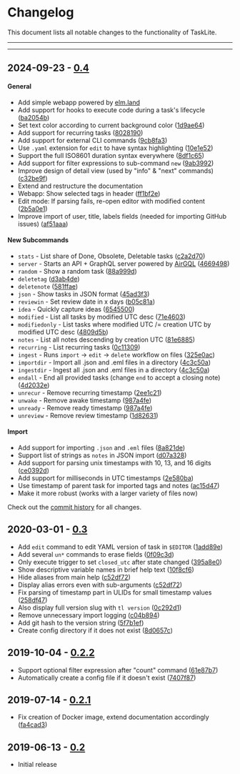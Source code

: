 # Changelog

This document lists all notable changes to the functionality of TaskLite.

---
<!-- toc -->
---


## 2024-09-23 - [0.4]

[0.4]: https://github.com/ad-si/TaskLite/releases/tag/v0.4.0.0


#### General

- Add simple webapp powered by [elm.land](https://elm.land)
- Add support for hooks to execute code during a task's lifecycle ([ba2054b])
- Set text color according to current background color ([1d9ae64])
- Add support for recurring tasks ([8028190])
- Add support for external CLI commands ([9cb8fa3])
- Use `.yaml` extension for `edit` to have syntax highlighting ([10e1e52])
- Support the full ISO8601 duration syntax everywhere ([8df1c65])
- Add support for filter expressions to sub-command `new` ([9ab3992])
- Improve design of detail view (used by "info" & "next" commands) ([c32be9f])
- Extend and restructure the documentation
- Webapp: Show selected tags in header ([ff1bf2e])
- Edit mode: If parsing fails, re-open editor with modified content ([2b5a0e1])
- Improve import of user, title, labels fields
    (needed for importing GitHub issues) ([af51aaa])


#### New Subcommands

- `stats` - List share of Done, Obsolete, Deletable tasks ([c2a2d70])
- `server` - Starts an API + GraphQL server powered by [AirGQL] ([4669498])
- `random` - Show a random task ([88a999d])
- `deletetag` ([d3ab4de])
- `deletenote` ([581ffae])
- `json` - Show tasks in JSON format ([45ad3f3])
- `reviewin` - Set review date in x days ([b05c81a])
- `idea` - Quickly capture ideas ([6545500])
- `modified` - List all tasks by modified UTC desc ([71e4603])
- `modifiedonly` - List tasks where modified UTC /= creation UTC
    by modified UTC desc ([4809d5b])
- `notes` - List all notes descending by creation UTC ([81e6885])
- `recurring` - List recurring tasks ([0c11309])
- `ingest` - Runs `import` -> `edit` -> `delete` workflow on files ([325e0ac])
- `importdir` - Import all .json and .eml files in a directory ([4c3c50a])
- `ingestdir` - Ingest all .json and .eml files in a directory ([4c3c50a])
- `endall` - End all provided tasks
    (change `end` to accept a closing note) ([4d2032e])
- `unrecur` - Remove recurring timestamp ([2ee1c21])
- `unwake` - Remove awake timestamp ([987a4fe])
- `unready` - Remove ready timestamp ([987a4fe])
- `unreview` - Remove review timestamp ([1d82631])

[AirGQL]: https://github.com/Airsequel/AirGQL


#### Import

- Add support for importing `.json` and `.eml` files ([8a821de])
- Support list of strings as `notes` in JSON import ([d07a328])
- Add support for parsing unix timestamps with 10, 13, and 16 digits ([ce0392d])
- Add support for milliseconds in UTC timestamps ([2e580ba])
- Use timestamp of parent task for imported tags and notes ([ac15d47])
- Make it more robust (works with a larger variety of files now)

Check out the [commit history] for all changes.

[commit history]: https://github.com/ad-si/TaskLite/commits/master/


[ba2054b]: https://github.com/ad-si/TaskLite/commit/ba2054b
[1d9ae64]: https://github.com/ad-si/TaskLite/commit/1d9ae64
[8028190]: https://github.com/ad-si/TaskLite/commit/8028190
[9cb8fa3]: https://github.com/ad-si/TaskLite/commit/9cb8fa3
[10e1e52]: https://github.com/ad-si/TaskLite/commit/10e1e52
[8df1c65]: https://github.com/ad-si/TaskLite/commit/8df1c65
[9ab3992]: https://github.com/ad-si/TaskLite/commit/9ab3992
[c32be9f]: https://github.com/ad-si/TaskLite/commit/c32be9f
[ff1bf2e]: https://github.com/ad-si/TaskLite/commit/ff1bf2e
[2b5a0e1]: https://github.com/ad-si/TaskLite/commit/2b5a0e1
[af51aaa]: https://github.com/ad-si/TaskLite/commit/af51aaa
[c2a2d70]: https://github.com/ad-si/TaskLite/commit/c2a2d70
[4669498]: https://github.com/ad-si/TaskLite/commit/4669498
[88a999d]: https://github.com/ad-si/TaskLite/commit/88a999d
[d3ab4de]: https://github.com/ad-si/TaskLite/commit/d3ab4de
[581ffae]: https://github.com/ad-si/TaskLite/commit/581ffae
[45ad3f3]: https://github.com/ad-si/TaskLite/commit/45ad3f3
[b05c81a]: https://github.com/ad-si/TaskLite/commit/b05c81a
[6545500]: https://github.com/ad-si/TaskLite/commit/6545500
[71e4603]: https://github.com/ad-si/TaskLite/commit/71e4603
[4809d5b]: https://github.com/ad-si/TaskLite/commit/4809d5b
[81e6885]: https://github.com/ad-si/TaskLite/commit/81e6885
[0c11309]: https://github.com/ad-si/TaskLite/commit/0c11309
[325e0ac]: https://github.com/ad-si/TaskLite/commit/325e0ac
[4c3c50a]: https://github.com/ad-si/TaskLite/commit/4c3c50a
[4c3c50a]: https://github.com/ad-si/TaskLite/commit/4c3c50a
[4d2032e]: https://github.com/ad-si/TaskLite/commit/4d2032e
[2ee1c21]: https://github.com/ad-si/TaskLite/commit/2ee1c21
[987a4fe]: https://github.com/ad-si/TaskLite/commit/987a4fe
[987a4fe]: https://github.com/ad-si/TaskLite/commit/987a4fe
[1d82631]: https://github.com/ad-si/TaskLite/commit/1d82631
[8a821de]: https://github.com/ad-si/TaskLite/commit/8a821de
[d07a328]: https://github.com/ad-si/TaskLite/commit/d07a328
[ce0392d]: https://github.com/ad-si/TaskLite/commit/ce0392d
[2e580ba]: https://github.com/ad-si/TaskLite/commit/2e580ba
[ac15d47]: https://github.com/ad-si/TaskLite/commit/ac15d47


## 2020-03-01 - [0.3]

[0.3]: https://github.com/ad-si/TaskLite/releases/tag/v0.3.0.0

- Add `edit` command to edit YAML version of task in `$EDITOR` ([1add89e])
- Add several `un*` commands to erase fields ([0f09c3d])
- Only execute trigger to set `closed_utc` after state changed ([395a8e0])
- Show descriptive variable names in brief help text ([10f8cf6])
- Hide aliases from main help ([c52df72])
- Display alias errors even with sub-arguments ([c52df72])
- Fix parsing of timestamp part in ULIDs for small timestamp values ([258df47])
- Also display full version slug with `tl version` ([0c292d1])
- Remove unnecessary import logging ([c04b894])
- Add git hash to the version string ([5f7b1ef])
- Create config directory if it does not exist ([8d0657c])

[1add89e]: https://github.com/ad-si/TaskLite/commit/1add89e
[0f09c3d]: https://github.com/ad-si/TaskLite/commit/0f09c3d
[395a8e0]: https://github.com/ad-si/TaskLite/commit/395a8e0
[10f8cf6]: https://github.com/ad-si/TaskLite/commit/10f8cf6
[c52df72]: https://github.com/ad-si/TaskLite/commit/c52df72
[c52df72]: https://github.com/ad-si/TaskLite/commit/c52df72
[258df47]: https://github.com/ad-si/TaskLite/commit/258df47
[0c292d1]: https://github.com/ad-si/TaskLite/commit/0c292d1
[c04b894]: https://github.com/ad-si/TaskLite/commit/c04b894
[5f7b1ef]: https://github.com/ad-si/TaskLite/commit/5f7b1ef
[8d0657c]: https://github.com/ad-si/TaskLite/commit/8d0657c


## 2019-10-04 - [0.2.2]

[0.2.2]: https://github.com/ad-si/TaskLite/releases/tag/v0.2.2.0

- Support optional filter expression after "count" command ([61e87b7])
- Automatically create a config file if it doesn't exist ([7407f87])


[61e87b7]: https://github.com/ad-si/TaskLite/commit/61e87b7
[7407f87]: https://github.com/ad-si/TaskLite/commit/7407f87


## 2019-07-14 - [0.2.1]

[0.2.1]: https://github.com/ad-si/TaskLite/releases/tag/v0.2.1.0

- Fix creation of Docker image, extend documentation accordingly ([fa4cad3])

[fa4cad3]: https://github.com/ad-si/TaskLite/commit/fa4cad3


## 2019-06-13 - [0.2]

[0.2]: https://github.com/ad-si/TaskLite/releases/tag/v0.2.0.0

- Initial release

